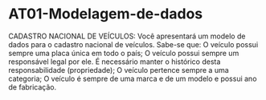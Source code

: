 # AT01-Modelagem-de-dados
CADASTRO NACIONAL DE VEÍCULOS: Você apresentará um modelo de dados para o cadastro nacional de veículos. 
Sabe-se que: 
O veículo possui sempre uma placa única em todo o país; 
O veículo possui sempre um responsável legal por ele. É necessário manter o histórico desta responsabilidade (propriedade); 
O veículo pertence sempre a uma categoria; 
O veículo é sempre de uma marca e de um modelo e possui ano de fabricação.
